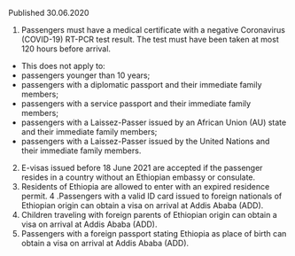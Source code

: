 Published 30.06.2020
1. Passengers must have a medical certificate with a negative Coronavirus (COVID-19) RT-PCR test result. The test must have been taken at most 120 hours before arrival.
- This does not apply to:
- passengers younger than 10 years;
- passengers with a diplomatic passport and their immediate family members;
- passengers with a service passport and their immediate family members;
- passengers with a Laissez-Passer issued by an African Union (AU) state and their immediate family members;
- passengers with a Laissez-Passer issued by the United Nations and their immediate family members.
2. E-visas issued before 18 June 2021 are accepted if the passenger resides in a country without an Ethiopian embassy or consulate.
3. Residents of Ethiopia are allowed to enter with an expired residence permit.
4 .Passengers with a valid ID card issued to foreign nationals of Ethiopian origin can obtain a visa on arrival at Addis Ababa (ADD). 
5. Children traveling with foreign parents of Ethiopian origin can obtain a visa on arrival at Addis Ababa (ADD). 
6. Passengers with a foreign passport stating Ethiopia as place of birth can obtain a visa on arrival at Addis Ababa (ADD).


